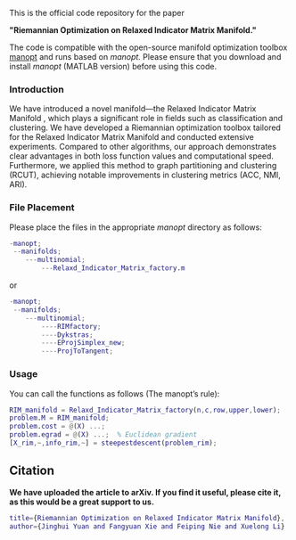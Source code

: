 This is the official code repository for the paper

 **"Riemannian Optimization on Relaxed Indicator Matrix Manifold."** 

The code is compatible with the open-source manifold optimization toolbox [manopt](https://www.manopt.org/) and runs based on *manopt.* Please ensure that you download and install *manopt* (MATLAB version) before using this code.

### Introduction

We have introduced a novel manifold—the Relaxed Indicator Matrix Manifold
, which plays a significant role in fields such as classification and clustering. We have developed a Riemannian optimization toolbox tailored for the Relaxed Indicator Matrix Manifold and conducted extensive experiments. Compared to other algorithms, our approach demonstrates clear advantages in both loss function values and computational speed. Furthermore, we applied this method to graph partitioning and clustering (RCUT), achieving notable improvements in clustering metrics (ACC, NMI, ARI).

### File Placement

Please place the files in the appropriate *manopt* directory as follows:

```matlab
-manopt;
 --manifolds;
    ---multinomial;
        ---Relaxd_Indicator_Matrix_factory.m
```

or

```matlab
-manopt;
 --manifolds;
    ---multinomial;
        ----RIMfactory;
        ----Dykstras;
        ----EProjSimplex_new;
        ----ProjToTangent;
```

### Usage

You can call the functions as follows (The manopt’s rule):

```matlab
RIM_manifold = Relaxd_Indicator_Matrix_factory(n,c,row,upper,lower);
problem.M = RIM_manifold;
problem.cost = @(X) ...;
problem.egrad = @(X) ...;  % Euclidean gradient
[X_rim,~,info_rim,~] = steepestdescent(problem_rim);
```

## Citation

**We have uploaded the article to arXiv. If you find it useful, please cite it, as this would be a great support to us.**

```matlab
title={Riemannian Optimization on Relaxed Indicator Matrix Manifold}, 
author={Jinghui Yuan and Fangyuan Xie and Feiping Nie and Xuelong Li}
```
